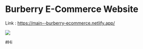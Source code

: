 # Burberry E-Commerce Website

Link : https://main--burberry-ecommerce.netlify.app/

![](https://i.postimg.cc/NjZXhwkz/Img1.png)


#Hi